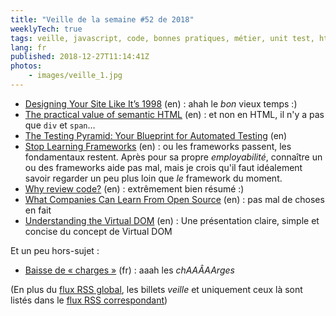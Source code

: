 ```yaml
---
title: "Veille de la semaine #52 de 2018"
weeklyTech: true
tags: veille, javascript, code, bonnes pratiques, métier, unit test, html5, standard, html
lang: fr
published: 2018-12-27T11:14:41Z
photos:
    - images/veille_1.jpg
---
```

* [Designing Your Site Like It’s 1998](https://24ways.org/2018/designing-your-site-like-its-1998/) (en)&nbsp;: ahah le _bon_ vieux temps :)
* [The practical value of semantic HTML](https://www.brucelawson.co.uk/2018/the-practical-value-of-semantic-html/) (en)&nbsp;: et non en HTML, il n'y a pas que `div` et `span`…
* [The Testing Pyramid: Your Blueprint for Automated Testing](https://www.petermorlion.com/the-testing-pyramid-your-blueprint-for-automated-testing/) (en)
* [Stop Learning Frameworks](https://sizovs.net/2018/12/17/stop-learning-frameworks/) (en)&nbsp;: ou les frameworks passent, les fondamentaux restent. Après pour sa propre *employabilité*, connaître un ou des frameworks aide pas mal, mais je crois qu'il faut idéalement savoir regarder un peu plus loin que *le* framework du moment.
* [Why review code?](https://sophiebits.com/2018/12/25/why-review-code.html) (en)&nbsp;: extrêmement bien résumé :)
* [What Companies Can Learn From Open Source](https://www.petermorlion.com/what-companies-can-learn-from-open-source/) (en)&nbsp;: pas mal de choses en fait
* [Understanding the Virtual DOM](https://bitsofco.de/understanding-the-virtual-dom/) (en)&nbsp;: Une présentation claire, simple et concise du concept de Virtual DOM

Et un peu hors-sujet&nbsp;:

* [Baisse de « charges »](https://grisebouille.net/baisse-de-charges/) (fr)&nbsp;: aaah les *chAAÂAArges*

(En plus du [flux RSS global](/rss.xml), les billets *veille*
et uniquement ceux là sont listés dans le [flux RSS correspondant](/rss/veille.xml))
